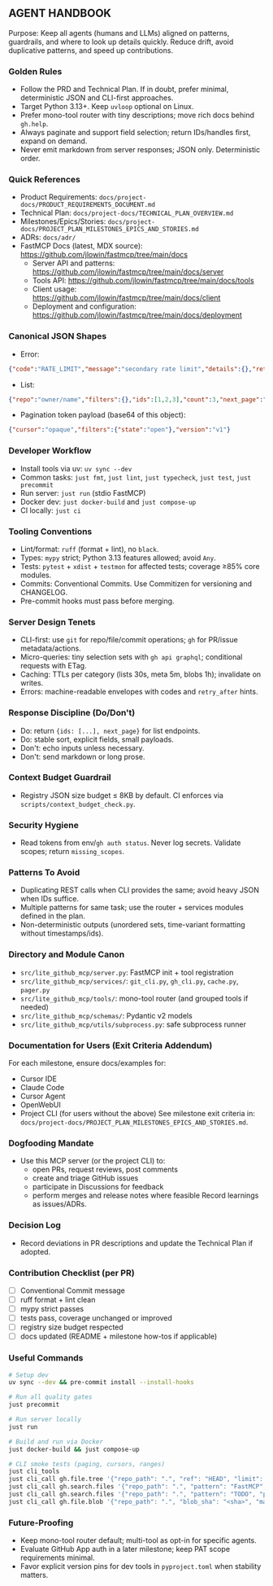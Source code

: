 ## AGENT HANDBOOK

Purpose: Keep all agents (humans and LLMs) aligned on patterns, guardrails, and where to look up details quickly. Reduce drift, avoid duplicative patterns, and speed up contributions.

### Golden Rules
- Follow the PRD and Technical Plan. If in doubt, prefer minimal, deterministic JSON and CLI-first approaches.
- Target Python 3.13+. Keep `uvloop` optional on Linux.
- Prefer mono-tool router with tiny descriptions; move rich docs behind `gh.help`.
- Always paginate and support field selection; return IDs/handles first, expand on demand.
- Never emit markdown from server responses; JSON only. Deterministic order.

### Quick References
- Product Requirements: `docs/project-docs/PRODUCT_REQUIREMENTS_DOCUMENT.md`
- Technical Plan: `docs/project-docs/TECHNICAL_PLAN_OVERVIEW.md`
- Milestones/Epics/Stories: `docs/project-docs/PROJECT_PLAN_MILESTONES_EPICS_AND_STORIES.md`
- ADRs: `docs/adr/`
- FastMCP Docs (latest, MDX source): https://github.com/jlowin/fastmcp/tree/main/docs
  - Server API and patterns: https://github.com/jlowin/fastmcp/tree/main/docs/server
  - Tools API: https://github.com/jlowin/fastmcp/tree/main/docs/tools
  - Client usage: https://github.com/jlowin/fastmcp/tree/main/docs/client
  - Deployment and configuration: https://github.com/jlowin/fastmcp/tree/main/docs/deployment

### Canonical JSON Shapes
- Error:
```json
{"code":"RATE_LIMIT","message":"secondary rate limit","details":{},"retry_after":2.5}
```
- List:
```json
{"repo":"owner/name","filters":{},"ids":[1,2,3],"count":3,"next_page":"opaque"}
```
- Pagination token payload (base64 of this object):
```json
{"cursor":"opaque","filters":{"state":"open"},"version":"v1"}
```

### Developer Workflow
- Install tools via uv: `uv sync --dev`
- Common tasks: `just fmt`, `just lint`, `just typecheck`, `just test`, `just precommit`
- Run server: `just run` (stdio FastMCP)
- Docker dev: `just docker-build` and `just compose-up`
- CI locally: `just ci`

### Tooling Conventions
- Lint/format: `ruff` (format + lint), no `black`.
- Types: `mypy` strict; Python 3.13 features allowed; avoid `Any`.
- Tests: `pytest` + `xdist` + `testmon` for affected tests; coverage ≥85% core modules.
- Commits: Conventional Commits. Use Commitizen for versioning and CHANGELOG.
- Pre-commit hooks must pass before merging.

### Server Design Tenets
- CLI-first: use `git` for repo/file/commit operations; `gh` for PR/issue metadata/actions.
- Micro-queries: tiny selection sets with `gh api graphql`; conditional requests with ETag.
- Caching: TTLs per category (lists 30s, meta 5m, blobs 1h); invalidate on writes.
- Errors: machine-readable envelopes with codes and `retry_after` hints.

### Response Discipline (Do/Don't)
- Do: return `{ids: [...], next_page}` for list endpoints.
- Do: stable sort, explicit fields, small payloads.
- Don't: echo inputs unless necessary.
- Don't: send markdown or long prose.

### Context Budget Guardrail
- Registry JSON size budget ≤ 8KB by default. CI enforces via `scripts/context_budget_check.py`.

### Security Hygiene
- Read tokens from env/`gh auth status`. Never log secrets. Validate scopes; return `missing_scopes`.

### Patterns To Avoid
- Duplicating REST calls when CLI provides the same; avoid heavy JSON when IDs suffice.
- Multiple patterns for same task; use the router + services modules defined in the plan.
- Non-deterministic outputs (unordered sets, time-variant formatting without timestamps/ids).

### Directory and Module Canon
- `src/lite_github_mcp/server.py`: FastMCP init + tool registration
- `src/lite_github_mcp/services/`: `git_cli.py`, `gh_cli.py`, `cache.py`, `pager.py`
- `src/lite_github_mcp/tools/`: mono-tool router (and grouped tools if needed)
- `src/lite_github_mcp/schemas/`: Pydantic v2 models
- `src/lite_github_mcp/utils/subprocess.py`: safe subprocess runner

### Documentation for Users (Exit Criteria Addendum)
For each milestone, ensure docs/examples for:
- Cursor IDE
- Claude Code
- Cursor Agent
- OpenWebUI
- Project CLI (for users without the above)
See milestone exit criteria in: `docs/project-docs/PROJECT_PLAN_MILESTONES_EPICS_AND_STORIES.md`.

### Dogfooding Mandate
- Use this MCP server (or the project CLI) to:
  - open PRs, request reviews, post comments
  - create and triage GitHub issues
  - participate in Discussions for feedback
  - perform merges and release notes where feasible
Record learnings as issues/ADRs.

### Decision Log
- Record deviations in PR descriptions and update the Technical Plan if adopted.

### Contribution Checklist (per PR)
- [ ] Conventional Commit message
- [ ] ruff format + lint clean
- [ ] mypy strict passes
- [ ] tests pass, coverage unchanged or improved
- [ ] registry size budget respected
- [ ] docs updated (README + milestone how-tos if applicable)

### Useful Commands
```bash
# Setup dev
uv sync --dev && pre-commit install --install-hooks

# Run all quality gates
just precommit

# Run server locally
just run

# Build and run via Docker
just docker-build && just compose-up

# CLI smoke tests (paging, cursors, ranges)
just cli_tools
just cli_call gh.file.tree '{"repo_path": ".", "ref": "HEAD", "limit": 3}'
just cli_call gh.search.files '{"repo_path": ".", "pattern": "FastMCP", "limit": 2}'
just cli_call gh.search.files '{"repo_path": ".", "pattern": "TODO", "paths": ["src/", "docs/"]}'
just cli_call gh.file.blob '{"repo_path": ".", "blob_sha": "<sha>", "max_bytes": 128, "offset": 0}'
```

### Future-Proofing
- Keep mono-tool router default; multi-tool as opt-in for specific agents.
- Evaluate GitHub App auth in a later milestone; keep PAT scope requirements minimal.
- Favor explicit version pins for dev tools in `pyproject.toml` when stability matters.
